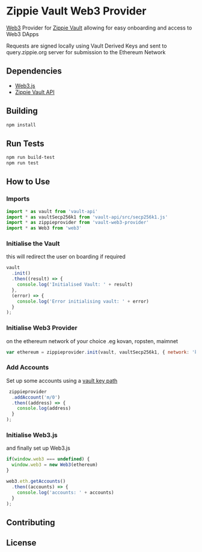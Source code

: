 # Zippie Vault Web3 Provider

[Web3](https://github.com/ethereum/web3.js/) Provider for [Zippie Vault](https://github.com/zippiehq/vault) allowing for easy onboarding and access to Web3 DApps

Requests are signed locally using Vault Derived Keys and sent to query.zippie.org server for submission to the Ethereum Network

## Dependencies
 - [Web3.js](https://github.com/ethereum/web3.js/)
 - [Zippie Vault API](https://github.com/zippiehq/vault-api)

## Building
```bash
npm install
```

## Run Tests
```bash
npm run build-test
npm run test
```

## How to Use

### Imports
```javascript
import * as vault from 'vault-api'
import * as vaultSecp256k1 from 'vault-api/src/secp256k1.js'
import * as zippieprovider from 'vault-web3-provider'
import * as Web3 from 'web3'
```

### Initialise the Vault
this will redirect the user on boarding if required
```javascript
vault
  .init()
  .then((result) => {
    console.log('Initialised Vault: ' + result)
  },
  (error) => {
    console.log('Error initialising vault: ' + error)
  }
);
```

### Initialise Web3 Provider
on the ethereum network of your choice .eg kovan, ropsten, maimnet
```javascript
var ethereum = zippieprovider.init(vault, vaultSecp256k1, { network: 'kovan' })
```

### Add Accounts
Set up some accounts using a [vault key path](https://github.com/zippiehq/vault-api#key-paths)
```javascript
 zippieprovider
  .addAccount('m/0')
  .then((address) => {
    console.log(address)
  }
);
```

### Initialise Web3.js
and finally set up Web3.js
```javascript
if(window.web3 === undefined) {
  window.web3 = new Web3(ethereum)
}

web3.eth.getAccounts()
  .then((accounts) => {
    console.log('accounts: ' + accounts)
  }
);
```

## Contributing

## License
